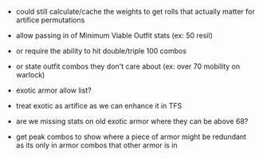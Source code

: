 - could still calculate/cache the weights to get rolls that actually matter for artifice permutations

- allow passing in of Minimum Viable Outfit stats (ex: 50 resil)
- or require the ability to hit double/triple 100 combos
- or state outfit combos they don't care about (ex: over 70 mobility on warlock)
- exotic armor allow list?


- treat exotic as artifice as we can enhance it in TFS


- are we missing stats on old exotic armor where they can be above 68?
- get peak combos to show where a piece of armor might be redundant as its only in armor combos that other armor is in 
